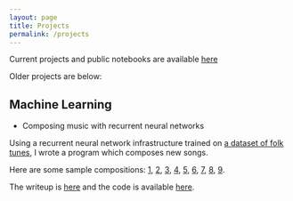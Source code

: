 ```yaml
---
layout: page
title: Projects
permalink: /projects
---
```

Current projects and public notebooks are available [here](https://colab.research.google.com/drive/1jGlpdfU542vuV1kfDjAer07wom8BMl5R)

Older projects are below:


## Machine Learning
<a name="rnn"></a>
*   Composing music with recurrent neural networks

Using a recurrent neural network infrastructure trained on [a dataset of folk tunes](https://github.com/jukedeck/nottingham-dataset), I wrote a program which composes new songs. 

Here are some sample compositions: [1](/assets/mp3/song2.mp3), [2](/assets/mp3/song4.mp3), [3](/assets/mp3/song5.mp3), [4](/assets/mp3/song6.mp3), [5](/assets/mp3/song7.mp3), [6](/assets/mp3/song8.mp3), [7](/assets/mp3/song10.mp3), [8](/assets/mp3/song11.mp3), [9](/assets/mp3/song12.mp3).

The writeup is [here](/assets/pdf/MusicRNN.pdf) and the code is available [here](https://github.com/aciupan/MUSIC_RNN).

